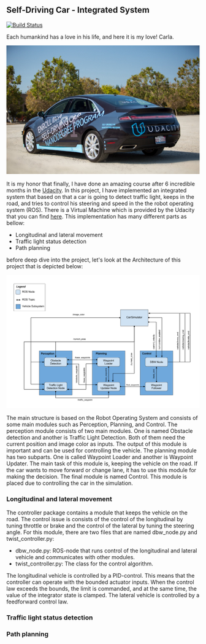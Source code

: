 ## Self-Driving Car - Integrated System

[![Build Status](https://travis-ci.org/joemccann/dillinger.svg?branch=master)](https://travis-ci.org/joemccann/dillinger)

Each humankind has a love in his life, and here it is my love! Carla.

![The target vehicle](imgs/MyLove.jpg)

It is my honor that finally, I have done an amazing course after 6 incredible months in the [Udacity](https://www.udacity.com/). In this project, I have implemented an integrated system that based on that a car is going to detect traffic light, keeps in the road, and tries to control his steering and speed in the the robot operating system (ROS). There is a Virtual Machine which is provided by the Udacity that you can find [here](https://s3-us-west-1.amazonaws.com/udacity-selfdrivingcar/Udacity_VM_Base_V1.0.0.zip).
This implementation has many different parts as bellow: 
* Longitudinal and lateral movement 
* Traffic light status detection
* Path planning

before deep dive into the project, let's look at the Architecture of this project that is depicted below:

![The target vehicle](imgs/ROS.png)

The main structure is based on the Robot Operating System and consists of some main modules such as Perception, Planning, and Control. The perception module consists of two main modules. One is named Obstacle detection and another is Traffic Light Detection. Both of them need the current position and image color as inputs. The output of this module is important and can be used for controlling the vehicle. The planning module has two subparts. One is called Waypoint Loader and another is Waypoint Updater. The main task of this module is, keeping the vehicle on the road. If the car wants to move forward or change lane, it has to use this module for making the decision. The final module is named Control. This module is placed due to controlling the car in the simulation.

### Longitudinal and lateral movement
The controller package contains a module that keeps the vehicle on the road. The control issue is consists of the control of the longitudinal by tuning throttle or brake and the control of the lateral by tuning the steering angle. For this module, there are two files that are named dbw_node.py and twist_controller.py:
* dbw_node.py: ROS-node that runs control of the longitudinal and lateral vehicle and communicates with other modules.
* twist_controller.py: The class for the control algorithm.

The longitudinal vehicle is controlled by a PID-control. This means that the controller can operate with the bounded actuator inputs. When the control law exceeds the bounds, the limit is commanded, and at the same time, the value of the integrator state is clamped. The lateral vehicle is controlled by a feedforward control law. 

### Traffic light status detection


### Path planning

